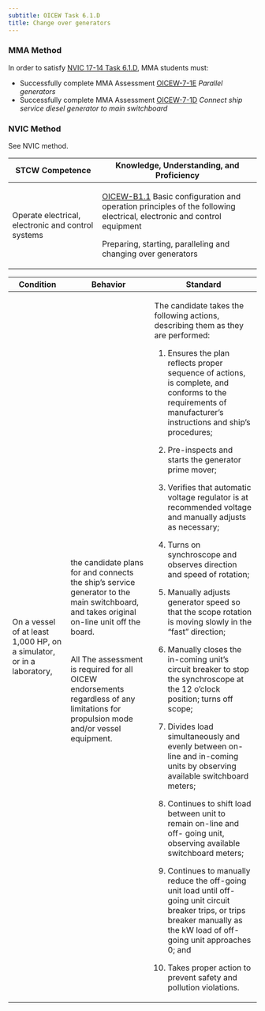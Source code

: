 ```yaml
---
subtitle: OICEW Task 6.1.D 
title: Change over generators
---
```



### MMA Method

In order to satisfy  [NVIC 17-14  Task  6.1.D]({{site.baseurl}}/assets/images/nvic-17-14.pdf), MMA students must:

* Successfully complete MMA Assessment [OICEW-7-1E]({{site.baseurl}}/assessments/Engine/OICEW-7-1E) *Parallel generators*
* Successfully complete MMA Assessment [OICEW-7-1D]({{site.baseurl}}/assessments/Engine/OICEW-7-1D) *Connect ship service diesel generator to main switchboard*


### NVIC Method

<a onclick="togglevisibility('nvic_methods')" >See NVIC method.</a>

<div id='nvic_methods' class='hide'>

<table>
<thead>
<tr>
<th class='forty'> STCW Competence </th>
<th class='sixty'> Knowledge, Understanding, and Proficiency </th>
</tr>
</thead>




<tbody>
<tr><td markdown='1'>

Operate electrical, electronic and control systems

</td><td markdown='1'>

[OICEW-B1.1](../../tables/31.html#OICEW-B1.1) Basic configuration and operation principles of the following electrical, electronic and control equipment 

Preparing, starting, paralleling and changing over generators

</td></tr>


</tbody>
</table>


<table>
<thead>
<tr><th class='twenty'>  Condition </th><th class='twenty'> Behavior </th><th  class='sixty'>Standard </th></tr>
</thead>
<tbody >



<tr><td markdown='1'>

On a vessel of at least 1,000 HP, on a simulator, or in a laboratory,

</td><td markdown='1'>

the candidate plans for and connects the ship’s service generator to the main switchboard, and takes original on-line unit off the board.

<br>

<div class="tooltip">All
<span class="tooltiptext">
The assessment is required for all OICEW endorsements regardless of any limitations for propulsion mode and/or vessel equipment.
</span>
</div>


</td><td markdown='1'>

The candidate takes the following actions, describing them as they are performed:

1. Ensures the plan reflects proper sequence of actions, is complete, and conforms to the requirements of manufacturer’s instructions and ship’s procedures;

2. Pre-inspects and starts the generator prime mover;

3. Verifies that automatic voltage regulator is at recommended voltage and manually adjusts as necessary;

4. Turns on synchroscope and observes direction and speed of rotation;

5. Manually adjusts generator speed so that the scope rotation is moving slowly in the “fast” direction;

6. Manually closes the in-coming unit’s circuit breaker to stop the synchroscope at the 12 o’clock position; turns off scope;

7. Divides load simultaneously and evenly between on-line and in-coming units by observing available switchboard meters;

8. Continues to shift load between unit to remain on-line and off- going unit, observing available switchboard meters;

9. Continues to manually reduce the off-going unit load until off- going unit circuit breaker trips, or trips breaker manually as the kW load of off-going unit approaches 0; and

10. Takes proper action to prevent safety and pollution violations.

</td></tr>
</tbody>
</table>
</div>
